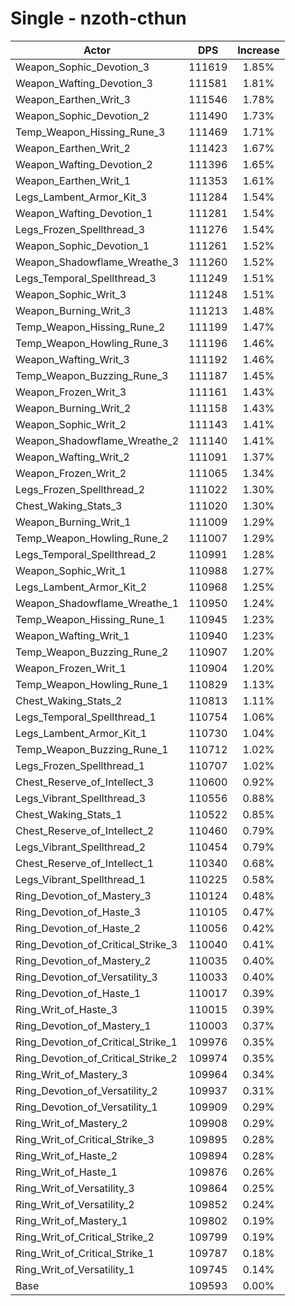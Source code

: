 # Single - nzoth-cthun
| Actor | DPS | Increase |
|---|:---:|:---:|
|Weapon_Sophic_Devotion_3|111619|1.85%|
|Weapon_Wafting_Devotion_3|111581|1.81%|
|Weapon_Earthen_Writ_3|111546|1.78%|
|Weapon_Sophic_Devotion_2|111490|1.73%|
|Temp_Weapon_Hissing_Rune_3|111469|1.71%|
|Weapon_Earthen_Writ_2|111423|1.67%|
|Weapon_Wafting_Devotion_2|111396|1.65%|
|Weapon_Earthen_Writ_1|111353|1.61%|
|Legs_Lambent_Armor_Kit_3|111284|1.54%|
|Weapon_Wafting_Devotion_1|111281|1.54%|
|Legs_Frozen_Spellthread_3|111276|1.54%|
|Weapon_Sophic_Devotion_1|111261|1.52%|
|Weapon_Shadowflame_Wreathe_3|111260|1.52%|
|Legs_Temporal_Spellthread_3|111249|1.51%|
|Weapon_Sophic_Writ_3|111248|1.51%|
|Weapon_Burning_Writ_3|111213|1.48%|
|Temp_Weapon_Hissing_Rune_2|111199|1.47%|
|Temp_Weapon_Howling_Rune_3|111196|1.46%|
|Weapon_Wafting_Writ_3|111192|1.46%|
|Temp_Weapon_Buzzing_Rune_3|111187|1.45%|
|Weapon_Frozen_Writ_3|111161|1.43%|
|Weapon_Burning_Writ_2|111158|1.43%|
|Weapon_Sophic_Writ_2|111143|1.41%|
|Weapon_Shadowflame_Wreathe_2|111140|1.41%|
|Weapon_Wafting_Writ_2|111091|1.37%|
|Weapon_Frozen_Writ_2|111065|1.34%|
|Legs_Frozen_Spellthread_2|111022|1.30%|
|Chest_Waking_Stats_3|111020|1.30%|
|Weapon_Burning_Writ_1|111009|1.29%|
|Temp_Weapon_Howling_Rune_2|111007|1.29%|
|Legs_Temporal_Spellthread_2|110991|1.28%|
|Weapon_Sophic_Writ_1|110988|1.27%|
|Legs_Lambent_Armor_Kit_2|110968|1.25%|
|Weapon_Shadowflame_Wreathe_1|110950|1.24%|
|Temp_Weapon_Hissing_Rune_1|110945|1.23%|
|Weapon_Wafting_Writ_1|110940|1.23%|
|Temp_Weapon_Buzzing_Rune_2|110907|1.20%|
|Weapon_Frozen_Writ_1|110904|1.20%|
|Temp_Weapon_Howling_Rune_1|110829|1.13%|
|Chest_Waking_Stats_2|110813|1.11%|
|Legs_Temporal_Spellthread_1|110754|1.06%|
|Legs_Lambent_Armor_Kit_1|110730|1.04%|
|Temp_Weapon_Buzzing_Rune_1|110712|1.02%|
|Legs_Frozen_Spellthread_1|110707|1.02%|
|Chest_Reserve_of_Intellect_3|110600|0.92%|
|Legs_Vibrant_Spellthread_3|110556|0.88%|
|Chest_Waking_Stats_1|110522|0.85%|
|Chest_Reserve_of_Intellect_2|110460|0.79%|
|Legs_Vibrant_Spellthread_2|110454|0.79%|
|Chest_Reserve_of_Intellect_1|110340|0.68%|
|Legs_Vibrant_Spellthread_1|110225|0.58%|
|Ring_Devotion_of_Mastery_3|110124|0.48%|
|Ring_Devotion_of_Haste_3|110105|0.47%|
|Ring_Devotion_of_Haste_2|110056|0.42%|
|Ring_Devotion_of_Critical_Strike_3|110040|0.41%|
|Ring_Devotion_of_Mastery_2|110035|0.40%|
|Ring_Devotion_of_Versatility_3|110033|0.40%|
|Ring_Devotion_of_Haste_1|110017|0.39%|
|Ring_Writ_of_Haste_3|110015|0.39%|
|Ring_Devotion_of_Mastery_1|110003|0.37%|
|Ring_Devotion_of_Critical_Strike_1|109976|0.35%|
|Ring_Devotion_of_Critical_Strike_2|109974|0.35%|
|Ring_Writ_of_Mastery_3|109964|0.34%|
|Ring_Devotion_of_Versatility_2|109937|0.31%|
|Ring_Devotion_of_Versatility_1|109909|0.29%|
|Ring_Writ_of_Mastery_2|109908|0.29%|
|Ring_Writ_of_Critical_Strike_3|109895|0.28%|
|Ring_Writ_of_Haste_2|109894|0.28%|
|Ring_Writ_of_Haste_1|109876|0.26%|
|Ring_Writ_of_Versatility_3|109864|0.25%|
|Ring_Writ_of_Versatility_2|109852|0.24%|
|Ring_Writ_of_Mastery_1|109802|0.19%|
|Ring_Writ_of_Critical_Strike_2|109799|0.19%|
|Ring_Writ_of_Critical_Strike_1|109787|0.18%|
|Ring_Writ_of_Versatility_1|109745|0.14%|
|Base|109593|0.00%|
